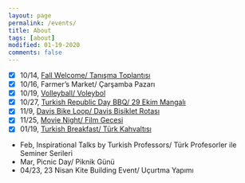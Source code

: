 ```yaml
---
layout: page
permalink: /events/
title: About
tags: [about]
modified: 01-19-2020
comments: false
---
```

+ [x] 10/14, [Fall Welcome/ Tanışma Toplantısı](https://tsaatucdavis.github.io/tanisma-toplantisi/) 
+ [x] 10/16, Farmer’s Market/ Çarşamba Pazarı
+ [x] 10/19, [Volleyball/ Voleybol](https://tsaatucdavis.github.io/voleybol/) 
+ [x] 10/27, [Turkish Republic Day BBQ/ 29 Ekim Mangalı](https://tsaatucdavis.github.io/mangal/)
+ [x] 11/9, [Davis Bike Loop/ Davis Bisiklet Rotası](https://tsaatucdavis.github.io/bisiklet-turu/)
+ [x] 11/25, [Movie Night/ Film Gecesi](https://tsaatucdavis.github.io/sinema-gecesi/)
+ [x] 01/19, [Turkish Breakfast/ Türk Kahvaltısı](https://tsaatucdavis.github.io/kahvalti/)
+ Feb, Inspirational Talks by Turkish Professors/ Türk Profesorler ile Seminer Serileri
+ Mar, Picnic Day/ Piknik Günü
+ 04/23, 23 Nisan Kite Building Event/ Uçurtma Yapımı



